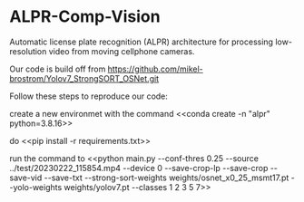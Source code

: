 # ALPR-Comp-Vision
Automatic license plate recognition (ALPR) architecture for processing low-resolution video from moving cellphone cameras.

Our code is build off from https://github.com/mikel-brostrom/Yolov7_StrongSORT_OSNet.git

Follow these steps to reproduce our code: 

create a new environmet with the command <<conda create -n "alpr" python=3.8.16>>

do <<pip install -r requirements.txt>>

run the command to <<python main.py --conf-thres 0.25 --source ../test/20230222_115854.mp4 --device 0 --save-crop-lp --save-crop --save-vid  --save-txt --strong-sort-weights weights/osnet_x0_25_msmt17.pt --yolo-weights weights/yolov7.pt --classes 1 2 3 5 7>>

